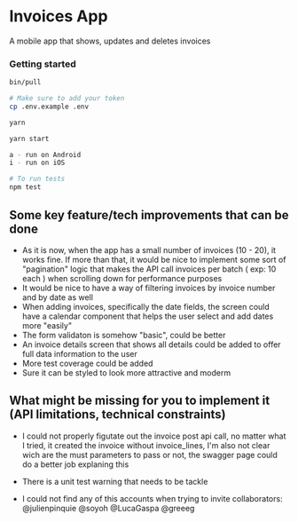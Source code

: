 # Invoices App

A mobile app that shows, updates and deletes invoices


### Getting started

```sh
bin/pull

# Make sure to add your token
cp .env.example .env

yarn

yarn start

a - run on Android
i - run on iOS

# To run tests
npm test

```

## Some key feature/tech improvements that can be done

- As it is now, when the app has a small number of invoices (10 - 20), it works fine. If more than that, it would be nice to implement some sort of "pagination" logic that makes the API call invoices per batch ( exp: 10 each ) when scrolling down for performance purposes
- It would be nice to have a way of filtering invoices by invoice number and by date as well
- When adding invoices, specifically the date fields, the screen could have a calendar component that helps the user select and add dates more "easily"
- The form validaton is somehow "basic", could be better
- An invoice details screen that shows all details could be added to offer full data information to the user
- More test coverage could be added
- Sure it can be styled to look more attractive and moderm

## What might be missing for you to implement it (API limitations, technical constraints)

- I could not properly figutate out the invoice post api call, no matter what I tried, it created the invoice without invoice_lines, I'm also not clear wich are the must parameters to pass or not, the swagger page could do a better job explaning this

- There is a unit test warning that needs to be tackle

- I could not find any of this accounts when trying to invite collaborators: @julienpinquie @soyoh @LucaGaspa @greeeg

